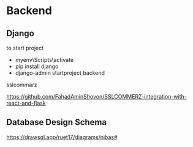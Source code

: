# Backend

## Django

to start project

-   myenv\Scripts\activate
-   pip install django
-   django-admin startproject backend


sslcommarz

https://github.com/FahadAminShovon/SSLCOMMERZ-integration-with-react-and-flask


## Database Design Schema

https://drawsql.app/ruet17/diagrams/nibas#
